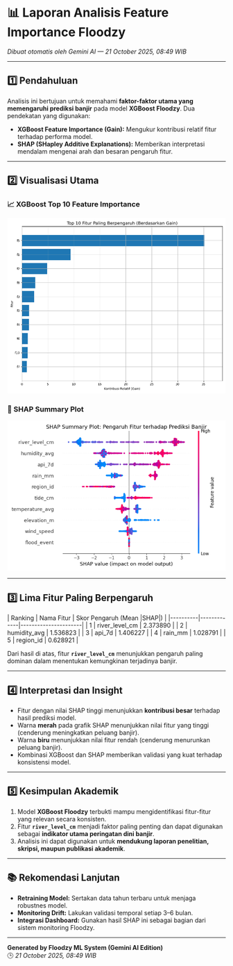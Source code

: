 # 📊 Laporan Analisis Feature Importance Floodzy  
*Dibuat otomatis oleh Gemini AI — 21 October 2025, 08:49 WIB*  

---

## 1️⃣ Pendahuluan

Analisis ini bertujuan untuk memahami **faktor-faktor utama yang memengaruhi prediksi banjir**
pada model **XGBoost Floodzy**. Dua pendekatan yang digunakan:

- **XGBoost Feature Importance (Gain):** Mengukur kontribusi relatif fitur terhadap performa model.  
- **SHAP (SHapley Additive Explanations):** Memberikan interpretasi mendalam mengenai arah dan besaran pengaruh fitur.

---

## 2️⃣ Visualisasi Utama

### 📈 XGBoost Top 10 Feature Importance
![XGBoost Importance](reports/feature_importance\xgb_feature_importance_top10.png)

### 🔵 SHAP Summary Plot
![SHAP Summary](reports/feature_importance\shap_summary_plot.png)

---

## 3️⃣ Lima Fitur Paling Berpengaruh

| Ranking | Nama Fitur | Skor Pengaruh (Mean |SHAP|) |
|----------|-------------|----------------------|
| 1 | river_level_cm | 2.373890 |
| 2 | humidity_avg | 1.536823 |
| 3 | api_7d | 1.406227 |
| 4 | rain_mm | 1.028791 |
| 5 | region_id | 0.628921 |


Dari hasil di atas, fitur **`river_level_cm`** menunjukkan pengaruh paling dominan
dalam menentukan kemungkinan terjadinya banjir.

---

## 4️⃣ Interpretasi dan Insight

- Fitur dengan nilai SHAP tinggi menunjukkan **kontribusi besar** terhadap hasil prediksi model.  
- Warna **merah** pada grafik SHAP menunjukkan nilai fitur yang tinggi (cenderung meningkatkan peluang banjir).  
- Warna **biru** menunjukkan nilai fitur rendah (cenderung menurunkan peluang banjir).  
- Kombinasi XGBoost dan SHAP memberikan validasi yang kuat terhadap konsistensi model.

---

## 5️⃣ Kesimpulan Akademik

1. Model **XGBoost Floodzy** terbukti mampu mengidentifikasi fitur-fitur yang relevan secara konsisten.  
2. Fitur **`river_level_cm`** menjadi faktor paling penting dan dapat digunakan sebagai **indikator utama peringatan dini banjir**.  
3. Analisis ini dapat digunakan untuk **mendukung laporan penelitian, skripsi, maupun publikasi akademik**.

---

## 📚 Rekomendasi Lanjutan

- **Retraining Model:** Sertakan data tahun terbaru untuk menjaga robustnes model.  
- **Monitoring Drift:** Lakukan validasi temporal setiap 3–6 bulan.  
- **Integrasi Dashboard:** Gunakan hasil SHAP ini sebagai bagian dari sistem monitoring Floodzy.

---

**Generated by Floodzy ML System (Gemini AI Edition)**  
🕒 *21 October 2025, 08:49 WIB*  
